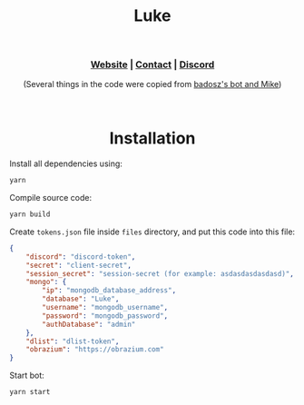 <h1 align="center"> Luke </h1>
<br>
<h3 align="center"><a href="https://lukebot.xyz">Website</a> | <a href="https://nimplex.xyz/contact">Contact</a> | <a href="https://discord.gg/VFHgtc4">Discord</a></h3>
<p align="center">(Several things in the code were copied from <a href="https://badosz.com">badosz's bot and Mike</a>)</p>
<br>
<h1 align="center">Installation</h1>

Install all dependencies using:
```sh
yarn
```
Compile source code:
```sh
yarn build
```
Create `tokens.json` file inside `files` directory, and put this code into this file:
```json
{
    "discord": "discord-token",
    "secret": "client-secret",
    "session_secret": "session-secret (for example: asdasdasdasdasd)",
    "mongo": {
        "ip": "mongodb_database_address",
        "database": "Luke",
        "username": "mongodb_username",
        "password": "mongodb_password",
        "authDatabase": "admin"
    },
    "dlist": "dlist-token",
	"obrazium": "https://obrazium.com"
}
```
Start bot:
```sh
yarn start
```
